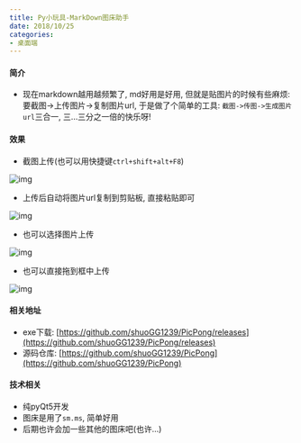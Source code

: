 ```yaml
---
title: Py小玩具-MarkDown图床助手
date: 2018/10/25
categories: 
- 桌面端
---
```

#### 简介
* 现在markdown越用越频繁了, md好用是好用, 但就是贴图片的时候有些麻烦: 要截图->上传图片->复制图片url, 于是做了个简单的工具: `截图->传图->生成图片url`三合一, 三...三分之一倍的快乐呀!


#### 效果
* 截图上传(也可以用快捷键`ctrl+shift+alt+F8`)

![img](https://i.loli.net/2018/10/25/5bd1b6bc0ce73.gif)

* 上传后自动将图片url复制到剪贴板, 直接粘贴即可

![img](https://i.loli.net/2018/10/25/5bd1b75390dec.gif)

* 也可以选择图片上传

![img](https://i.loli.net/2018/10/25/5bd1b786a5f92.gif)

* 也可以直接拖到框中上传

![img](https://i.loli.net/2018/10/25/5bd1b7c38eded.gif)



#### 相关地址
* exe下载: [https://github.com/shuoGG1239/PicPong/releases](https://github.com/shuoGG1239/PicPong/releases)
* 源码仓库: [https://github.com/shuoGG1239/PicPong](https://github.com/shuoGG1239/PicPong)



#### 技术相关
* 纯pyQt5开发
* 图床是用了`sm.ms`, 简单好用
* 后期也许会加一些其他的图床吧(也许...)
